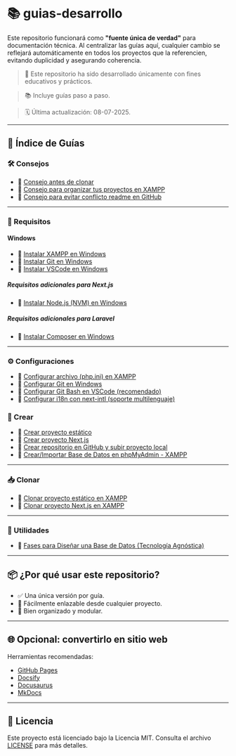 # 📚 guias-desarrollo

Este repositorio funcionará como **"fuente única de verdad"** para documentación técnica. Al centralizar las guías aquí, cualquier cambio se reflejará automáticamente en todos los proyectos que la referencien, evitando duplicidad y asegurando coherencia.

> 📁 Este repositorio ha sido desarrollado únicamente con fines educativos y prácticos.

> 📚 Incluye guías paso a paso.

> 🗓 Última actualización: 08-07-2025.

---

## 📁 Índice de Guías

### 🛠 Consejos
- 📄 [Consejo antes de clonar](https://github.com/tejada1970/guias-desarrollo/blob/master/consejos/consejo-antes-de-clonar.md)
- 📄 [Consejo para organizar tus proyectos en XAMPP](https://github.com/tejada1970/guias-desarrollo/blob/master/consejos/consejo-para-organizar-tus-proyectos-en-xampp.md)
- 📄 [Consejo para evitar conflicto readme en GitHub](https://github.com/tejada1970/guias-desarrollo/blob/master/consejos/consejo-para-evitar-conflicto-readme-en-github.md)

---

### 🧰 Requisitos
#### Windows
- 📄 [Instalar XAMPP en Windows](https://github.com/tejada1970/guias-desarrollo/blob/master/requisitos/windows/instalar-xampp-en-windows.md)
- 📄 [Instalar Git en Windows](https://github.com/tejada1970/guias-desarrollo/blob/master/requisitos/windows/instalar-git-en-windows.md)
- 📄 [Instalar VSCode en Windows](https://github.com/tejada1970/guias-desarrollo/blob/master/requisitos/windows/instalar-vscode-en-windows.md)
##### Requisitos adicionales para Next.js
- 📄 [Instalar Node.js (NVM) en Windows](https://github.com/tejada1970/guias-desarrollo/blob/master/requisitos/windows/instalar-nodejs-nvm-en-windows.md)
##### Requisitos adicionales para Laravel
- 📄 [Instalar Composer en Windows](https://github.com/tejada1970/guias-desarrollo/blob/master/requisitos/windows/instalar-composer-en-windows.md)

---

### ⚙️ Configuraciones
- 📄 [Configurar archivo (php.ini) en XAMPP](https://github.com/tejada1970/guias-desarrollo/blob/master/configuraciones/configurar-archivo-phpini-en-xampp.md)
- 📄 [Configurar Git en Windows](https://github.com/tejada1970/guias-desarrollo/blob/master/configuraciones/configurar-git-en-windows.md)
- 📄 [Configurar Git Bash en VSCode (recomendado)](https://github.com/tejada1970/guias-desarrollo/blob/master/configuraciones/configurar-git-bash-en-vscode.md)
- 📄 [Configurar i18n con next-intl (soporte multilenguaje)](https://github.com/tejada1970/guias-desarrollo/blob/master/configuraciones/configurar-i18n-con-next-intl.md)

### 📁 Crear
- 📄 [Crear proyecto estático](https://github.com/tejada1970/guias-desarrollo/blob/master/crear/crear-proyecto-estatico.md)
- 📄 [Crear proyecto Next.js](https://github.com/tejada1970/guias-desarrollo/blob/master/crear/crear-proyecto-nextjs.md)
- 📄 [Crear repositorio en GitHub y subir proyecto local](https://github.com/tejada1970/guias-desarrollo/blob/master/crear/crear-repositorio-github-subir-proyecto.md)
- 📄 [Crear/Importar Base de Datos en phpMyAdmin - XAMPP](https://github.com/tejada1970/guias-desarrollo/blob/master/crear/crear-importar-db-en-phpmyadmin-xampp.md)

---

### 📥 Clonar
- 📄 [Clonar proyecto estático en XAMPP](https://github.com/tejada1970/guias-desarrollo/blob/master/clonar/clonar-proyecto-estatico-en-xampp.md)
- 📄 [Clonar proyecto Next.js en XAMPP](https://github.com/tejada1970/guias-desarrollo/blob/master/clonar/clonar-proyecto-nextjs-en-xampp.md)

---

### 🧱 Utilidades
- 📄 [Fases para Diseñar una Base de Datos (Tecnología Agnóstica)](https://github.com/tejada1970/guias-desarrollo/blob/master/utilidades/fases-para-disenar-una-bd.md)

---

## 📦 ¿Por qué usar este repositorio?
- ✅ Una única versión por guía.
- 🔗 Fácilmente enlazable desde cualquier proyecto.
- 📁 Bien organizado y modular.

---

## 🌐 Opcional: convertirlo en sitio web
Herramientas recomendadas:
- [GitHub Pages](https://pages.github.com/)
- [Docsify](https://docsify.js.org)
- [Docusaurus](https://docusaurus.io)
- [MkDocs](https://www.mkdocs.org/)

---

## 📄 Licencia
Este proyecto está licenciado bajo la Licencia MIT. Consulta el archivo [LICENSE](LICENSE) para más detalles.
